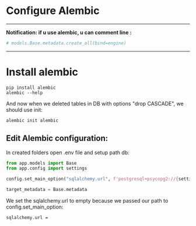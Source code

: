 # Configure Alembic
___
**Notification: if u use alembic, u can comment line :**
```python
# models.Base.metadata.create_all(bind=engine)
```
***

# Install alembic
```commandline
pip install alembic
alembic --help
```
And now when we deleted tables in DB with options "drop CASCADE", we should use init:

```commandline
alembic init alembic
```

## Edit Alembic configuration:

In created folders open .env file and setup path db:

```python
from app.models import Base
from app.config import settings

config.set_main_option("sqlalchemy.url", f'postgresql+psycopg2://{settings.DB_USERNAME}:{settings.DB_PASSWORD}@{settings.DB_HOST}:{settings.DB_PORT}/{settings.DB_NAME}')

target_metadata = Base.metadata

```

We set the sqlalchemy.url to empty because we passed our path to config.set_main_option:
```text
sqlalchemy.url =
```


